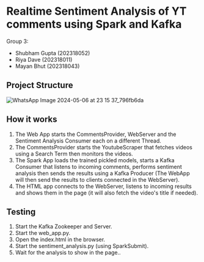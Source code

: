 # Realtime Sentiment Analysis of YT comments using Spark and Kafka

Group 3:
- Shubham Gupta (202318052)
- Riya Dave (202318011)
- Mayan Bhut (202318043)

## Project Structure
![WhatsApp Image 2024-05-06 at 23 15 37_796fb6da](https://github.com/shgupta1461/BDP_Project/assets/64950073/2ca34ea6-57ac-427b-a44b-e775f3d34a1d)

## How it works
1. The Web App starts the CommentsProvider, WebServer and the Sentiment Analysis Consumer each on a different Thread.
2. The CommentsProvider starts the YoutubeScraper that fetches videos using a Search Term then monitors the videos.
3. The Spark App loads the trained pickled models, starts a Kafka Consumer that listens to incoming comments, performs sentiment analysis then sends the results using a Kafka Producer (The WebApp will then send the results to clients connected in the WebServer).
4. The HTML app connects to the WebServer, listens to incoming results and shows them in the page (it will also fetch the video's title if needed).

## Testing
1. Start the Kafka Zookeeper and Server.
2. Start the web_app.py.
3. Open the index.html in the browser.
4. Start the sentiment_analysis.py (using SparkSubmit).
5. Wait for the analysis to show in the page..
